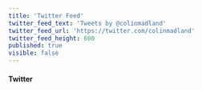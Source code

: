 ```yaml
---
title: 'Twitter Feed'
twitter_feed_text: 'Tweets by @colinmadland'
twitter_feed_url: 'https://twitter.com/colinmadland'
twitter_feed_height: 600
published: true
visible: false
---
```


#### Twitter
